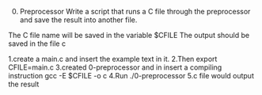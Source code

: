 0. Preprocessor
Write a script that runs a C file through the preprocessor and save the result into another file.

The C file name will be saved in the variable $CFILE
The output should be saved in the file c

1.create a main.c and insert the example text in it.
2.Then export CFILE=main.c
3.created 0-preprocessor and in insert a compiling instruction
 gcc -E $CFILE -o c
4.Run ./0-preprocessor
5.c file would output the result
